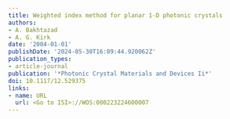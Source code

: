 ```yaml
---
title: Weighted index method for planar 1-D photonic crystals
authors:
- A. Bakhtazad
- A. G. Kirk
date: '2004-01-01'
publishDate: '2024-05-30T16:09:44.920062Z'
publication_types:
- article-journal
publication: '*Photonic Crystal Materials and Devices Ii*'
doi: 10.1117/12.529375
links:
- name: URL
  url: <Go to ISI>://WOS:000223224600007
---
```

